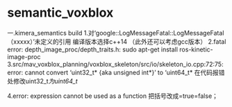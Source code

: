 # semantic_voxblox
一.kimera_semantics  build
1.对‘google::LogMessageFatal::LogMessageFatal（xxxxx）’未定义的引用
编译版本选择c++14
（此外还可以考虑gcc版本）
2.fatal error: depth_image_proc/depth_traits.h:
sudo apt-get install ros-kinetic-image-proc
3.src/mav_voxblox_planning/voxblox_skeleton/src/io/skeleton_io.cpp:72:75: error: cannot convert ‘uint32_t* {aka unsigned int*}’ to ‘uint64_t*
在代码报错处修改uint32_t*为uint64_t*

4.error: expression cannot be used as a function
把括号改成=true=false；
